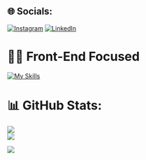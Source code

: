 
## 🌐 Socials:
[![Instagram](https://img.shields.io/badge/Instagram-%23E4405F.svg?logo=Instagram&logoColor=white)](https://instagram.com/arthurzop) [![LinkedIn](https://img.shields.io/badge/LinkedIn-%230077B5.svg?logo=linkedin&logoColor=white)](https://linkedin.com/in/https://www.linkedin.com/in/artur-medeiros-de-paula-7169b8266/) 

# 👨‍💻 Front-End Focused
[![My Skills](https://skillicons.dev/icons?i=js,html,css,bootstrap,figma,react)](https://skillicons.dev)

# 📊 GitHub Stats:
![](https://github-readme-stats.vercel.app/api?username=arthurzop&theme=dark&hide_border=false&include_all_commits=true&count_private=false)<br/>
![](https://github-readme-stats.vercel.app/api/top-langs/?username=arthurzop&theme=dark&hide_border=false&include_all_commits=true&count_private=false&layout=compact)


[![](https://visitcount.itsvg.in/api?id=arthurzop&icon=5&color=3)](https://visitcount.itsvg.in)

<!-- Proudly created with GPRM ( https://gprm.itsvg.in ) -->
